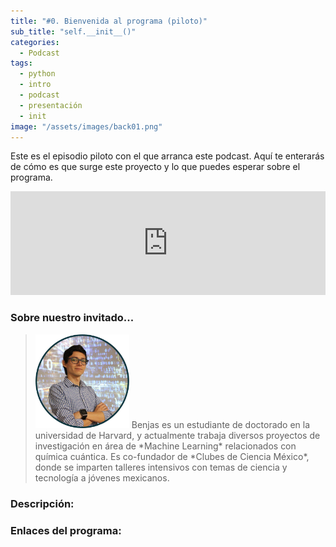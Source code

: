 ```yaml
---
title: "#0. Bienvenida al programa (piloto)"
sub_title: "self.__init__()"
categories:
  - Podcast
tags:
  - python
  - intro
  - podcast
  - presentación
  - init
image: "/assets/images/back01.png"
---
```


Este es el episodio piloto con el que arranca este podcast. Aquí te enterarás de cómo es que surge este proyecto y lo que puedes esperar sobre el programa.

<iframe width="100%" height="166" scrolling="no" frameborder="no" src="https://w.soundcloud.com/player/?url=https%3A//api.soundcloud.com/tracks/180729095&amp;color=00aabb&amp;auto_play=true&amp;hide_related=false&amp;show_comments=true&amp;show_user=true&amp;show_reposts=false"></iframe><br/>

### Sobre nuestro invitado...
> <img src="/assets/images/guests/me.png" class="align-left" width="150px">
> Benjas es un estudiante de doctorado en la universidad de Harvard, y actualmente trabaja diversos proyectos de investigación en área de *Machine Learning* relacionados con química cuántica. Es co-fundador de *Clubes de Ciencia México*, donde se imparten talleres intensivos con temas de ciencia y tecnología a jóvenes mexicanos. 

### Descripción:
### Enlaces del programa:
